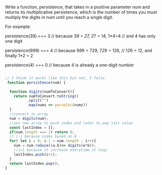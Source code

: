 Write a function, persistence, that takes in a positive parameter num and returns its multiplicative persistence, which is the number of times you must multiply the digits in num until you reach a single digit.

For example:

 persistence(39) === 3 // because 3*9 = 27, 2*7 = 14, 1*4=4
                       // and 4 has only one digit

 persistence(999) === 4 // because 9*9*9 = 729, 7*2*9 = 126,
                        // 1*2*6 = 12, and finally 1*2 = 2

 persistence(4) === 0 // because 4 is already a one-digit number
```js

// I think it works like this but not, I false
 function persistence(num) {
 
  function digits(numToConvert){ 
    return numToConvert.toString()
          .split("")
          .map(numz => parseInt(numz))
  }
  //convert to array
  num = digits(num);
  //set new array to push index and later to pop last value
  const lastIndex = [];
  if(num.length === 1) return 0;
  // i-1 because index based on 0
  for( let i = 0; i-1 < num.length ; i++){
    num = num.reduce((a,b)=> digits(a*b));
    //i+1 because it increase everytime it loop
    lastIndex.push(i+1);
  }
  return lastIndex.pop();
}
```
